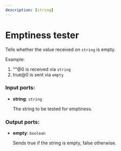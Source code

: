 ```yaml
---
description: [string]
---
```


# Emptiness tester

Tells whether the value received on `string` is empty.

Example:

1. ""@0 is received via `string`
2. true@0 is sent via `empty`

### Input ports:

* __string__: ` string `

    The string to be tested for emptiness.

### Output ports:

* __empty__: ` boolean `

    Sends true if the string is empty, false otherwise.

